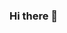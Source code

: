 ### Hi there 👋

<!--
I am Kattia Contreras![MatrixMatrixCodeGIF](https://github.com/Kty26/Kty26/assets/118118510/8898973e-6eb1-4fc9-beed-e2088d02e58e)
![StickerGIF](https://github.com/Kty26/Kty26/assets/118118510/0e2f618e-17f4-4b66-ae45-664ad103464c)

-->
